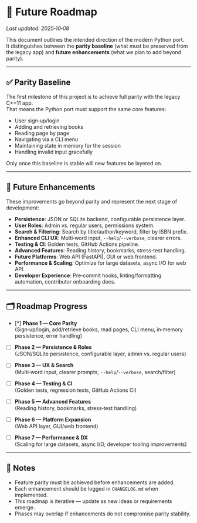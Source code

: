 # 🚀 Future Roadmap

_Last updated: 2025‑10‑08_

This document outlines the intended direction of the modern Python port.  
It distinguishes between the **parity baseline** (what must be preserved from the legacy app) and **future enhancements** (what we plan to add beyond parity).

---

## ✅ Parity Baseline
The first milestone of this project is to achieve full parity with the legacy C++11 app.  
That means the Python port must support the same core features:  
- User sign‑up/login  
- Adding and retrieving books  
- Reading page by page  
- Navigating via a CLI menu  
- Maintaining state in memory for the session  
- Handling invalid input gracefully  

Only once this baseline is stable will new features be layered on.

---

## 🚀 Future Enhancements
These improvements go beyond parity and represent the next stage of development:

- **Persistence**: JSON or SQLite backend, configurable persistence layer.  
- **User Roles**: Admin vs. regular users, permissions system.  
- **Search & Filtering**: Search by title/author/keyword, filter by ISBN prefix.  
- **Enhanced CLI UX**: Multi‑word input, `--help`/`--verbose`, clearer errors.  
- **Testing & CI**: Golden tests, GitHub Actions pipeline.  
- **Advanced Features**: Reading history, bookmarks, stress‑test handling.  
- **Future Platforms**: Web API (FastAPI), GUI or web frontend.  
- **Performance & Scaling**: Optimize for large datasets, async I/O for web API.  
- **Developer Experience**: Pre‑commit hooks, linting/formatting automation, contributor onboarding docs.  

---

## 🗂️ Roadmap Progress

- [*] **Phase 1 — Core Parity**  
  (Sign‑up/login, add/retrieve books, read pages, CLI menu, in‑memory persistence, error handling)

- [ ] **Phase 2 — Persistence & Roles**  
  (JSON/SQLite persistence, configurable layer, admin vs. regular users)

- [ ] **Phase 3 — UX & Search**  
  (Multi‑word input, clearer prompts, `--help`/`--verbose`, search/filter)

- [ ] **Phase 4 — Testing & CI**  
  (Golden tests, regression tests, GitHub Actions CI)

- [ ] **Phase 5 — Advanced Features**  
  (Reading history, bookmarks, stress‑test handling)

- [ ] **Phase 6 — Platform Expansion**  
  (Web API layer, GUI/web frontend)

- [ ] **Phase 7 — Performance & DX**  
  (Scaling for large datasets, async I/O, developer tooling improvements)

---

## 📖 Notes
- Feature parity must be achieved before enhancements are added.  
- Each enhancement should be logged in `CHANGELOG.md` when implemented.  
- This roadmap is iterative — update as new ideas or requirements emerge.  
- Phases may overlap if enhancements do not compromise parity stability.  
